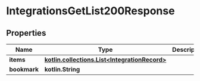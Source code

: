 
# IntegrationsGetList200Response

## Properties
| Name | Type | Description | Notes |
| ------------ | ------------- | ------------- | ------------- |
| **items** | [**kotlin.collections.List&lt;IntegrationRecord&gt;**](IntegrationRecord.md) |  |  |
| **bookmark** | **kotlin.String** |  |  [optional] |



